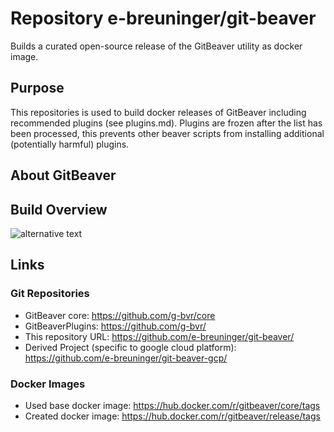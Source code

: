 # Repository e-breuninger/git-beaver

Builds a curated open-source release of the GitBeaver utility as docker image. 

## Purpose

This repositories is used to build docker releases of GitBeaver including recommended plugins (see plugins.md). 
Plugins are frozen after the list has been processed, this prevents other beaver scripts from installing additional
(potentially harmful) plugins.

## About GitBeaver

## Build Overview

![alternative text](http://www.plantuml.com/plantuml/proxy?cache=no&src=https://raw.githubusercontent.com/e-breuninger/git-beaver/main/overview.puml)

## Links

### Git Repositories
* GitBeaver core: https://github.com/g-bvr/core
* GitBeaverPlugins: https://github.com/g-bvr/
* This repository URL: https://github.com/e-breuninger/git-beaver/
* Derived Project (specific to google cloud platform): https://github.com/e-breuninger/git-beaver-gcp/

### Docker Images
* Used base docker image: https://hub.docker.com/r/gitbeaver/core/tags
* Created docker image: https://hub.docker.com/r/gitbeaver/release/tags
